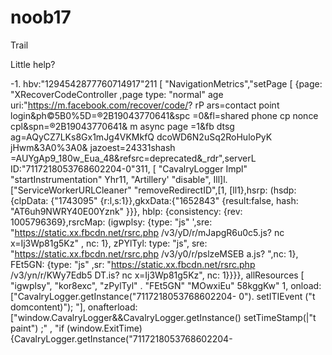 # noob17
Trail


Little help?

-1. hbv:"1294542877760714917"211
[ "NavigationMetrics","setPage
[ {page: "XRecoverCodeController
,page type: "normal"
age uri:"https://m.facebook.com/recover/code/?
rP
ars=contact point login&ph©5B0%5D=®2B19043770641&spc
=0&fl=shared phone cp nonce cpl&spn=®2B19043770641&
m async page =1&fb dtsg ag=AQyCZ7LKs8Gx1mJg4VKMkfQ
dcoWD6N2uSq2RoHuloPyK jHwm&3A0%3A0& jazoest=24331shash
=AUYgAp9_180w_Eua_48&refsrc=deprecated&_rdr",serverL
ID:"7117218053768602204-0"311,
[ "CavalryLogger Impl"
"startInstrumentation" Yhr11,
"Artillery'
"disable", Ill]l.
["ServiceWorkerURLCleaner"
"removeRedirectID",[1,
[ll1},hsrp: (hsdp: {clpData: {"1743095"
{r:l,s:1}},gkxData:{"1652843"
{result:false, hash: "AT6uh9NWRY40E00Yznk" }}}, hblp:
{consistency: {rev: 1005796369},rsrcMap: (igwplsy:
{type: "js"
',sre: "https://static.xx.fbcdn.net/rsrc.php
/v3/yD/r/mJapgR6u0c5.js?
nc x=Ij3Wp81g5Kz" , nc: 1}, zPYlTyl:
type: "js", sre: "https://static.xx.fbcdn.net/rsrc.php
/v3/y0/r/pslzeMSEB a.js?
",nc: 1}, FEt5GN:
{type: "js"
,sr: "https://static.xx.fbcdn.net/rsrc.php
/v3/yn/r/KWy7Edb5 DT.is?
nc x=Ij3Wp81g5Kz", nc: 1}}}}, allResources
[
"igwplsy", "kor8exc", "zPylTyl"
. "FEt5GN"
"MOwxiEu"
58kggKw" 1, onload:
["CavalryLogger.getInstance(\"7117218053768602204-
0\"). setITIEvent (\"t domcontent)"); "], onafterload:
["window.CavalryLogger&&CavalryLogger.getInstance()
setTimeStamp(|"t paint\") ;"
, "if (window.ExitTime)
{CavalryLogger.getInstance(\"7117218053768602204-
